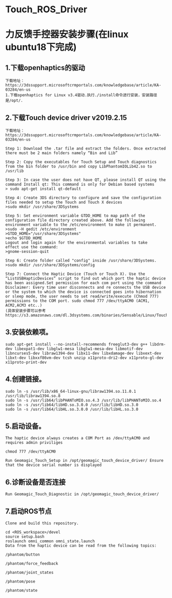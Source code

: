 # Touch_ROS_Driver
力反馈手控器安装步骤(在linux ubuntu18下完成)
=====
1.下载openhaptics的驱动
-----
	下载地址：https://3dssupport.microsoftcrmportals.com/knowledgebase/article/KA-03284/en-us
 	1.下载openhaptics for Linux v3.4驱动.执行./install命令进行安装，安装路径是/opt/.
2.下载Touch device driver v2019.2.15	
----
	下载地址：https://3dssupport.microsoftcrmportals.com/knowledgebase/article/KA-03284/en-us		
	
	Step 1: Download the .tar file and extract the folders. Once extracted there must be 2 main folders namely “Bin and Lib”
	
	Step 2: Copy the executables for Touch Setup and Touch diagnostics from the bin folder to /usr/bin and copy LibPhantomIOLib42.so to /usr/lib
	
	Step 3: In case the user does not have QT, please install QT using the command Install qt: This command is only for Debian based systems
    > sudo apt-get install qt-default
		
	Step 4: Create 3DS directory to configure and save the configuration files needed to setup the Touch and Touch X devices
 	>sudo mkdir /usr/share/3DSystems
	
	Step 5: Set environment variable GTDD_HOME to map path of the configuration file directory created above. Add the following environment variable to the /etc/environment to make it permanent.
	>sudo -H gedit /etc/environment
	>GTDD_HOME="/usr/share/3DSystems"
	>echo $GTDD_HOME
	Logout and login again for the environmental variables to take
	effect use the command:
	>gnome-session-quit
	
	Step 6: Create folder called "config" inside /usr/share/3DSystems.
	>sudo mkdir /usr/share/3DSystems/config
	
	Step 7: Connect the Haptic Device (Touch or Touch X). Use the “ListUSBHapticDevices” script to find out which port the haptic device has been assigned.Set permission for each com port using the command
	Disclaimer: Every time user disconnects and re connects the USB device or the system to which the device is connected goes into hibernation or sleep mode, the user needs to set read/write/execute (Chmod 777) permissions to the COM port. sudo chmod 777 /dev/ttyACM0 (ACM1, ACM2,ACM3 etc..)
	(具体安装步骤可以参考https://s3.amazonaws.com/dl.3dsystems.com/binaries/Sensable/Linux/Touch_Device_Drivers_2019.2.15_Linux_Installation_Guide.pdf)
3.安装依赖项。
-----
	sudo apt-get install --no-install-recommends freeglut3-dev g++ libdrm-dev libexpat1-dev libglw1-mesa libglw1-mesa-dev libmotif-dev libncurses5-dev libraw1394-dev libx11-dev libxdamage-dev libxext-dev libxt-dev libxxf86vm-dev tcsh unzip x11proto-dri2-dev x11proto-gl-dev x11proto-print-dev
4.创建链接。
----
	sudo ln -s /usr/lib/x86_64-linux-gnu/libraw1394.so.11.0.1 /usr/lib/libraw1394.so.8
	sudo ln -s /usr/lib64/libPHANToMIO.so.4.3 /usr/lib/libPHANToMIO.so.4
	sudo ln -s /usr/lib64/libHD.so.3.0.0 /usr/lib/libHD.so.3.0
	sudo ln -s /usr/lib64/libHL.so.3.0.0 /usr/lib/libHL.so.3.0 
5.启动设备。
-----
	The haptic device always creates a COM Port as /dev/ttyACM0 and requires admin priviliges

	chmod 777 /dev/ttyACM0

	Run Geomagic_Touch_Setup in /opt/geomagic_touch_device_driver/ Ensure that the device serial number is displayed
6.诊断设备是否连接
-----
	Run Geomagic_Touch_Diagnostic in /opt/geomagic_touch_device_driver/	
7.启动ROS节点
-----
	Clone and build this repository.

	cd <ROS_workspace>/devel
	source setup.bash
	roslaunch omni_common omni_state.launch 
	Data from the haptic device can be read from the following topics:

	/phantom/button

	/phantom/force_feedback

	/phantom/joint_states

	/phantom/pose

	/phantom/state

